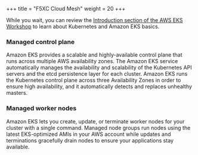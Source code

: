 +++
title = "F5XC Cloud Mesh"
weight = 20
+++

While you wait, you can review the [Introduction section of the AWS EKS Workshop](https://eksworkshop.com/010_introduction/) to learn about Kubernetes and Amazon EKS basics.

### Managed control plane
Amazon EKS provides a scalable and highly-available control plane that runs across multiple AWS availability zones. The Amazon EKS service automatically manages the availability and scalability of the Kubernetes API servers and the etcd persistence layer for each cluster. Amazon EKS runs the Kubernetes control plane across three Availability Zones in order to ensure high availability, and it automatically detects and replaces unhealthy masters.

### Managed worker nodes
Amazon EKS lets you create, update, or terminate worker nodes for your cluster with a single command. Managed node groups run nodes using the latest EKS-optimized AMIs in your AWS account while updates and terminations gracefully drain nodes to ensure your applications stay available.